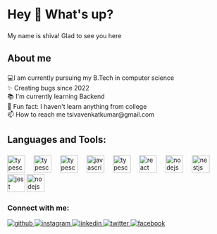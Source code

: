 <h1 align="left">Hey 👋 What's up?</h1>

###

<p align="left">My name is shiva! Glad to see you here </p>

###

<h2 align="left">About me</h2>

###

<p align="left">💻I am currently pursuing my B.Tech in computer science<br>✨ Creating bugs since 2022<br>📚 I'm currently learning Backend<br>🎲 Fun fact: I haven't learn anything from college<br>📫 How to reach me tsivavenkatkumar@gmail.com</p>

###

<h2 align="left">Languages and Tools:</h2>

###

<div align="left">
   <img src="https://cdn.jsdelivr.net/gh/devicons/devicon/icons/java/java-original.svg" height="40" alt="typescript logo"  />
  <img width="12" />
  <img src="https://cdn.jsdelivr.net/gh/devicons/devicon/icons/html5/html5-original.svg" height="40" alt="typescript logo"  />
  <img width="12" />
  <img src="https://cdn.jsdelivr.net/gh/devicons/devicon/icons/css3/css3-original.svg" height="40" alt="typescript logo"  />
  <img width="12" />
  <img src="https://cdn.jsdelivr.net/gh/devicons/devicon/icons/javascript/javascript-original.svg" height="40" alt="javascript logo"  />
  <img width="12" />
  <img src="https://cdn.jsdelivr.net/gh/devicons/devicon/icons/tailwindcss/tailwindcss-original.svg" height="40" alt="typescript logo"  />
  <img width="12" />
  <img src="https://cdn.jsdelivr.net/gh/devicons/devicon/icons/react/react-original.svg" height="40" alt="react logo"  />
  <img width="12" />
  <img src="https://cdn.jsdelivr.net/gh/devicons/devicon/icons/nodejs/nodejs-original.svg" height="40" alt="nodejs logo"  />
  <img width="12" />
  <img src="https://profilinator.rishav.dev/skills-assets/express-original-wordmark.svg" height="40" alt="nestjs logo"  />
  <img width="12" />
  <img src="https://profilinator.rishav.dev/skills-assets/mysql-original-wordmark.svg" height="40" alt="jest logo"  />
  <img src="https://cdn.jsdelivr.net/gh/devicons/devicon/icons/mongodb/mongodb-original.svg" height="40" alt="nodejs logo"  />
  <img width="12" />
</div>
<h3 align="left">Connect with me:</h3>
<div align="left">
<a href="https://github.com/shiva221324/shiva221324/" target="_blank">
<img src=https://img.shields.io/badge/github-%2324292e.svg?&style=for-the-badge&logo=github&logoColor=white alt=github style="margin-bottom: 5px;" />
</a>
<a href="https://www.instagram.com/sivavenkatakumar?utm_source=qr&igsh=eHM4MW8xanIzOGU1" target="_blank">
<img src=https://img.shields.io/badge/instagram-%23000000.svg?&style=for-the-badge&logo=instagram&logoColor=white alt=instagram style="margin-bottom: 5px;" />
<a href="https://www.linkedin.com/in/shiva-venkat-kumar-929138255?utm_source=share&utm_campaign=share_via&utm_content=profile&utm_medium=android_app" target="_blank">
<img src=https://img.shields.io/badge/linkedin-%231E77B5.svg?&style=for-the-badge&logo=linkedin&logoColor=white alt=linkedin style="margin-bottom: 5px;" />
</a>
<a href="" target="_blank">
<img src=https://img.shields.io/badge/twitter-%2300acee.svg?&style=for-the-badge&logo=twitter&logoColor=white alt=twitter style="margin-bottom: 5px;" />
</a>
<a href="" target="_blank">
<a href="" target="_blank">
<img src=https://img.shields.io/badge/facebook-%232E87FB.svg?&style=for-the-badge&logo=facebook&logoColor=white alt=facebook style="margin-bottom: 5px;" />
</a>

</a>  
</div>  


